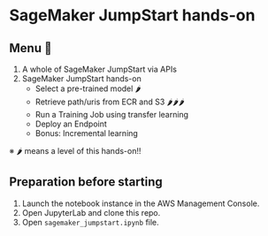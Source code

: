 # SageMaker JumpStart hands-on

## Menu 🍛
1. A whole of SageMaker JumpStart via APIs
2. SageMaker JumpStart hands-on
   - Select a pre-trained model 🌶️
   - Retrieve path/uris from ECR and S3 🌶️🌶️🌶️
   - Run a Training Job using transfer learning
   - Deploy an Endpoint
   - Bonus: Incremental learning

※ 🌶️ means a level of this hands-on!!

## Preparation before starting
1. Launch the notebook instance in the AWS Management Console.
2. Open JupyterLab and clone this repo.
3. Open `sagemaker_jumpstart.ipynb` file.
